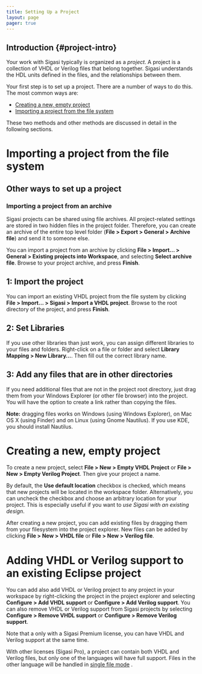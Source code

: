 ```yaml
---
title: Setting Up a Project
layout: page 
pager: true
---
```


Introduction {#project-intro}
------------

Your work with Sigasi typically is organized as a *project*. A project
is a collection of VHDL or Verilog files that belong together. Sigasi
understands the HDL units defined in the files, and the relationships
between them.

Your first step is to set up a project. There are a number of ways to do
this. The most common ways are:

-   [Creating a new, empty project](/manual/creating-new-empty-project)
-   [Importing a project from the file
    system](/manual/importing-project-file-system)

These two methods and other methods are discussed in detail in the
following sections.

Importing a project from the file system
========================================

Other ways to set up a project
------------------------------

### Importing a project from an archive

Sigasi projects can be shared using file archives. All project-related
settings are stored in two hidden files in the project folder.
Therefore, you can create an archive of the entire top level folder
(**File \> Export \> General \> Archive file**) and send it to someone
else.

You can import a project from an archive by clicking **File \> Import…
\> General \> Existing projects into Workspace**, and selecting **Select
archive file**. Browse to your project archive, and press **Finish**.

1: Import the project
---------------------

You can import an existing VHDL project from the file system by clicking
**File \> Import… \> Sigasi \> Import a VHDL project**. Browse to the
root directory of the project, and press **Finish**.

2: Set Libraries
----------------

If you use other libraries than just work, you can assign different
libraries to your files and folders. Right-click on a file or folder and
select **Library Mapping \> New Library…**. Then fill out the correct
library name.

3: Add any files that are in other directories
----------------------------------------------

If you need additional files that are not in the project root directory,
just drag them from your Windows Explorer (or other file browser) into
the project. You will have the option to create a link rather than
copying the files.

**Note:** dragging files works on Windows (using Windows Explorer), on
Mac OS X (using Finder) and on Linux (using Gnome Nautilus). If you use
KDE, you should install Nautilus.

Creating a new, empty project
=============================

To create a new project, select **File \> New \> Empty VHDL Project** or
**File \> New \> Empty Verilog Project**. Then give your project a name.

By default, the **Use default location** checkbox is checked, which
means that new projects will be located in the workspace folder.
Alternatively, you can uncheck the checkbox and choose an arbitrary
location for your project. This is especially useful if you want to *use
Sigasi with an existing design*.

After creating a new project, you can add existing files by dragging
them from your filesystem into the project explorer. New files can be
added by clicking **File \> New \> VHDL file** or **File \> New \>
Verilog file**.

Adding VHDL or Verilog support to an existing Eclipse project
=============================================================

You can add also add VHDL or Verilog project to any project in your
workspace by right-clicking the project in the project explorer and
selecting **Configure \> Add VHDL support** or **Configure \> Add
Verilog support**. You can also remove VHDL or Verilog support from
Sigasi projects by selecting **Configure \> Remove VHDL support** or
**Configure \> Remove Verilog support**.

Note that a only with a Sigasi Premium license, you can have VHDL and
Verilog support at the same time.

With other licenses (Sigasi Pro), a project can contain both VHDL and
Verilog files, but only one of the languages will have full support.
Files in the other language will be handled in [single file
mode](/manual/opening_files#files-external) .
